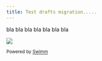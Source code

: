 ```yaml
---
title: Test drafts migration.....
---
```

bla bla bla bla bla bla bla

![](https://firebasestorage.googleapis.com/v0/b/swimm-dev-content/o/repositories%2FZ2l0aHViJTNBJTNBc3ItZXh0ZW5zaW9uJTNBJTNBZG91ZWs%3D%2Ff2695844-17ed-4d48-ba89-67www99fcce3bcf.png?alt=media&token=b7a5eaf6-4d0e-432c-b6f3-e44f200d90ed)

<SwmMeta version="3.0.0" repo-id="Z2l0aHViJTNBJTNBc3ItZXh0ZW5zaW9uJTNBJTNBZG91ZWs="><sup>Powered by [Swimm](http://localhost:5000/)</sup></SwmMeta>
